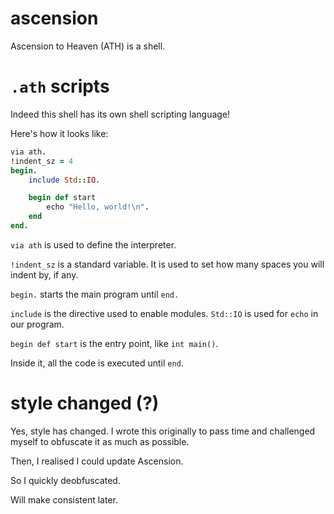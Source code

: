 # ascension
Ascension to Heaven (ATH) is a shell.

# `.ath` scripts
Indeed this shell has its own shell scripting language!

Here's how it looks like:

```rb
via ath.
!indent_sz = 4
begin.
    include Std::IO.

    begin def start
        echo "Hello, world!\n".
    end
end.
```

`via ath` is used to define the interpreter.

`!indent_sz` is a standard variable. It is used to set how many spaces you will indent by, if any.

`begin.` starts the main program until `end.`

`include` is the directive used to enable modules. `Std::IO` is used for `echo` in our program.

`begin def start` is the entry point, like `int main()`.

Inside it, all the code is executed until `end`.

# style changed (?)
Yes, style has changed. I wrote this originally to pass time and challenged myself to obfuscate it as much as possible.

Then, I realised I could update Ascension.

So I quickly deobfuscated.

Will make consistent later.
